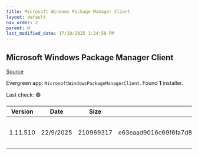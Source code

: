 ```yaml
---
title: Microsoft Windows Package Manager Client
layout: default
nav_order: 2
parent: M
last_modified_date: 17/10/2025 1:24:58 PM
---
```


## Microsoft Windows Package Manager Client

[Source](https://docs.microsoft.com/en-us/windows/package-manager/)

Evergreen app: `MicrosoftWindowsPackageManagerClient`. Found **1** installer.

Last check: 🟢

| Version  | Date      | Size      | Sha256                                                           | Architecture | InstallerType | Type       | URI                                                                                                                                                                                                                                                      |
| -------- | --------- | --------- | ---------------------------------------------------------------- | ------------ | ------------- | ---------- | -------------------------------------------------------------------------------------------------------------------------------------------------------------------------------------------------------------------------------------------------------- |
| 1.11.510 | 22/9/2025 | 210969317 | e63eaad9016c69f6fa7d84ffb73d0e7cefdbff0e4117309df5fed56cdcc8fd54 | x86          | Default       | msixbundle | [https://github.com/microsoft/winget-cli/releases/download/v1.11.510/Microsoft.DesktopAppInstaller_8wekyb3d8bbwe.msixbundle](https://github.com/microsoft/winget-cli/releases/download/v1.11.510/Microsoft.DesktopAppInstaller_8wekyb3d8bbwe.msixbundle) |
